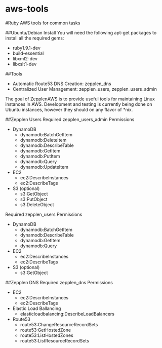 aws-tools
=========

#Ruby AWS tools for common tasks

##Ubuntu/Debian Install
You will need the following apt-get packages to install all the required gems:
* ruby1.9.1-dev
* build-essential
* libxml2-dev
* libxslt1-dev

##Tools
* Automatic Route53 DNS Creation: zepplen_dns
* Centralized User Management: zepplen_users, zepplen_users_admin

The goal of ZepplenAWS is to provide useful tools for maintaining Linux instances in AWS.
Development and testing is currently being done on Ubuntu instances, however they should on any
flavor of *nix.

##Zepplen Users
Required zepplen_users_admin Permissions
* DynamoDB
  * dynamodb:BatchGetItem
  * dynamodb:DeleteItem
  * dynamodb:DescribeTable
  * dynamodb:GetItem
  * dynamodb:PutItem
  * dynamodb:Query
  * dynamodb:UpdateItem
* EC2
  * ec2:DescribeInstances
  * ec2:DescribeTags
* S3 (optional)
  * s3:GetObject
  * s3:PutObject
  * s3:DeleteObject

Required zepplen_users Permissions
* DynamoDB
  * dynamodb:BatchGetItem
  * dynamodb:DescribeTable
  * dynamodb:GetItem
  * dynamodb:Query
* EC2
  * ec2:DescribeInstances
  * ec2:DescribeTags
* S3 (optional)
  * s3:GetObject

##Zepplen DNS
Required zepplen_dns Permissions
* EC2
  * ec2:DescribeInstances
  * ec2:DescribeTags
* Elastic Load Ballancing
  * elasticloadbalancing:DescribeLoadBalancers
* Route53
  * route53:ChangeResourceRecordSets
  * route53:GetHostedZone
  * route53:ListHostedZones
  * route53:ListResourceRecordSets

